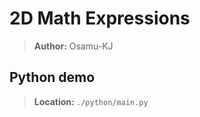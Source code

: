 # 2D Math Expressions 
> <b>Author:</b> Osamu-KJ 

## Python demo 
> <b>Location: </b> ```./python/main.py```